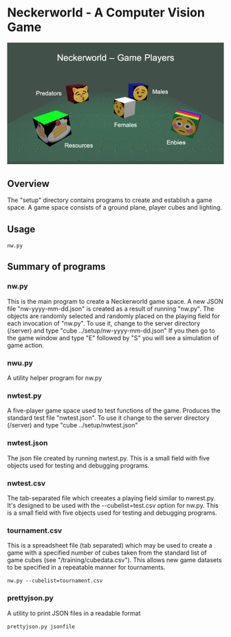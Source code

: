 # Neckerworld - A Computer Vision Game

![Neckerworld Player Cubesl](../images/Neckerworld-players.png)

## Overview

The "setup" directory contains programs to create and establish a game space.
A game space consists of a ground plane, player cubes and lighting.

## Usage

```
nw.py
```

## Summary of programs

### nw.py
This is the main program to create a Neckerworld game space.
A new JSON file "nw-yyyy-mm-dd.json" is created as a result of running "nw.py".
The objects are randomly selected and randomly placed on the playing field for each invocation of "nw.py".
To use it, change to the server directory (/server) and type "cube ../setup/nw-yyyy-mm-dd.json"
If you then go to the game window and type "E" followed by "S" you will see a simulation of game action.

### nwu.py
A utility helper program for nw.py

### nwtest.py
A five-player game space used to test functions of the game.
Produces the standard test file "nwtest.json".
To use it change to the server directory (/server) and type "cube ../setup/nwtest.json"

### nwtest.json
The json file created by running nwtest.py.
This is a small field with five objects used for testing and debugging programs.

### nwtest.csv
The tab-separated file which creeates a playing field similar to nwrest.py.
It's designed to be used with the --cubelist=test.csv option for nw.py.
This is a small field with five objects used for testing and debugging programs.

### tournament.csv
This is a spreadsheet file (tab separated) which may be used to create a game with a specified number of cubes taken from the standard list of game cubes (see "/training/cubedata.csv").
This allows new game datasets to be specified in a repeatable manner for tournaments.

```
nw.py --cubelist=tournament.csv
```

### prettyjson.py
A utility to print JSON files in a readable format

```
prettyjson.py jsonfile
```
